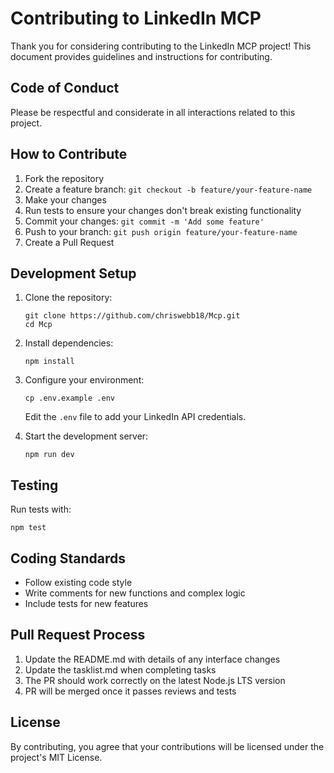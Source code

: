 # Contributing to LinkedIn MCP

Thank you for considering contributing to the LinkedIn MCP project! This document provides guidelines and instructions for contributing.

## Code of Conduct

Please be respectful and considerate in all interactions related to this project.

## How to Contribute

1. Fork the repository
2. Create a feature branch: `git checkout -b feature/your-feature-name`
3. Make your changes
4. Run tests to ensure your changes don't break existing functionality
5. Commit your changes: `git commit -m 'Add some feature'`
6. Push to your branch: `git push origin feature/your-feature-name`
7. Create a Pull Request

## Development Setup

1. Clone the repository:
   ```
   git clone https://github.com/chriswebb18/Mcp.git
   cd Mcp
   ```

2. Install dependencies:
   ```
   npm install
   ```

3. Configure your environment:
   ```
   cp .env.example .env
   ```
   Edit the `.env` file to add your LinkedIn API credentials.

4. Start the development server:
   ```
   npm run dev
   ```

## Testing

Run tests with:
```
npm test
```

## Coding Standards

- Follow existing code style
- Write comments for new functions and complex logic
- Include tests for new features

## Pull Request Process

1. Update the README.md with details of any interface changes
2. Update the tasklist.md when completing tasks
3. The PR should work correctly on the latest Node.js LTS version
4. PR will be merged once it passes reviews and tests

## License

By contributing, you agree that your contributions will be licensed under the project's MIT License.